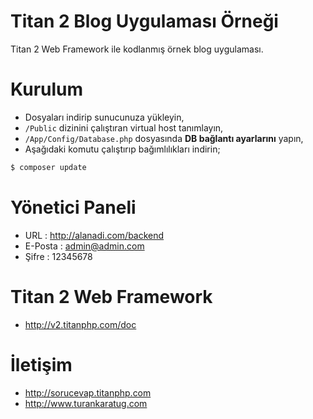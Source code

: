 # Titan 2 Blog Uygulaması Örneği
Titan 2 Web Framework ile kodlanmış örnek blog uygulaması.

# Kurulum
- Dosyaları indirip sunucunuza yükleyin,
- ``/Public`` dizinini çalıştıran virtual host tanımlayın,
- ``/App/Config/Database.php`` dosyasında **DB bağlantı ayarlarını** yapın,
- Aşağıdaki komutu çalıştırıp bağımlılıkları indirin;
```sh
$ composer update
```
# Yönetici Paneli
- URL : http://alanadi.com/backend
- E-Posta : admin@admin.com
- Şifre : 12345678

# Titan 2 Web Framework
- http://v2.titanphp.com/doc

# İletişim
- http://sorucevap.titanphp.com
- http://www.turankaratug.com
